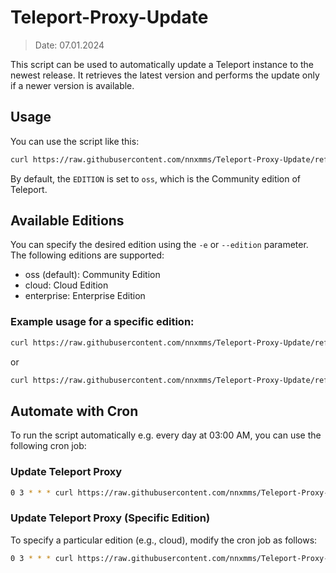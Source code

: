 # Teleport-Proxy-Update

> Date: 07.01.2024

This script can be used to automatically update a Teleport instance to the newest release. It retrieves the latest version and performs the update only if a newer version is available.

## Usage

You can use the script like this:

```bash
curl https://raw.githubusercontent.com/nnxmms/Teleport-Proxy-Update/refs/heads/main/update-teleport-proxy.sh | bash
```

By default, the `EDITION` is set to `oss`, which is the Community edition of Teleport.

## Available Editions

You can specify the desired edition using the `-e` or `--edition` parameter. The following editions are supported:
- oss (default): Community Edition
- cloud: Cloud Edition
- enterprise: Enterprise Edition

### Example usage for a specific edition:

```bash
curl https://raw.githubusercontent.com/nnxmms/Teleport-Proxy-Update/refs/heads/main/update-teleport-proxy.sh | bash -s -- --edition cloud
```

or

```bash
curl https://raw.githubusercontent.com/nnxmms/Teleport-Proxy-Update/refs/heads/main/update-teleport-proxy.sh | bash -s -- -e enterprise
```

## Automate with Cron

To run the script automatically e.g. every day at 03:00 AM, you can use the following cron job:

### Update Teleport Proxy

```bash
0 3 * * * curl https://raw.githubusercontent.com/nnxmms/Teleport-Proxy-Update/refs/heads/main/update-teleport-proxy.sh | bash
```

### Update Teleport Proxy (Specific Edition)

To specify a particular edition (e.g., cloud), modify the cron job as follows:

```bash
0 3 * * * curl https://raw.githubusercontent.com/nnxmms/Teleport-Proxy-Update/refs/heads/main/update-teleport-proxy.sh | bash -s -- --edition cloud
```